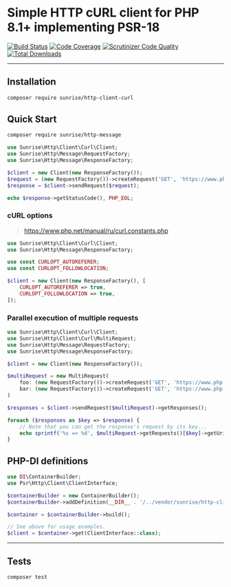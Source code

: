 # Simple HTTP cURL client for PHP 8.1+ implementing PSR-18

[![Build Status](https://scrutinizer-ci.com/g/sunrise-php/http-client-curl/badges/build.png?b=master)](https://scrutinizer-ci.com/g/sunrise-php/http-client-curl/build-status/master)
[![Code Coverage](https://scrutinizer-ci.com/g/sunrise-php/http-client-curl/badges/coverage.png?b=master)](https://scrutinizer-ci.com/g/sunrise-php/http-client-curl/?branch=master)
[![Scrutinizer Code Quality](https://scrutinizer-ci.com/g/sunrise-php/http-client-curl/badges/quality-score.png?b=master)](https://scrutinizer-ci.com/g/sunrise-php/http-client-curl/?branch=master)
[![Total Downloads](https://poser.pugx.org/sunrise/http-client-curl/downloads?format=flat)](https://packagist.org/packages/sunrise/http-client-curl)

---

## Installation

```bash
composer require sunrise/http-client-curl
```

## Quick Start

```bash
composer require sunrise/http-message
```

```php
use Sunrise\Http\Client\Curl\Client;
use Sunrise\Http\Message\RequestFactory;
use Sunrise\Http\Message\ResponseFactory;

$client = new Client(new ResponseFactory());
$request = (new RequestFactory())->createRequest('GET', 'https://www.php.net/');
$response = $client->sendRequest($request);

echo $response->getStatusCode(), PHP_EOL;
```

### cURL options

> https://www.php.net/manual/ru/curl.constants.php

```php
use Sunrise\Http\Client\Curl\Client;
use Sunrise\Http\Message\ResponseFactory;

use const CURLOPT_AUTOREFERER;
use const CURLOPT_FOLLOWLOCATION;

$client = new Client(new ResponseFactory(), [
    CURLOPT_AUTOREFERER => true,
    CURLOPT_FOLLOWLOCATION => true,
]);
```

### Parallel execution of multiple requests

```php
use Sunrise\Http\Client\Curl\Client;
use Sunrise\Http\Client\Curl\MultiRequest;
use Sunrise\Http\Message\RequestFactory;
use Sunrise\Http\Message\ResponseFactory;

$client = new Client(new ResponseFactory());

$multiRequest = new MultiRequest(
    foo: (new RequestFactory())->createRequest('GET', 'https://www.php.net/'),
    bar: (new RequestFactory())->createRequest('GET', 'https://www.php.net/'),
)

$responses = $client->sendRequest($multiRequest)->getResponses();

foreach ($responses as $key => $response) {
    // Note that you can get the response's request by its key...
    echo sprintf('%s => %d', $multiRequest->getRequests()[$key]->getUri(), $response->getStatusCode()), PHP_EOL;
}
```

## PHP-DI definitions

```php
use DI\ContainerBuilder;
use Psr\Http\Client\ClientInterface;

$containerBuilder = new ContainerBuilder();
$containerBuilder->addDefinition(__DIR__ . '/../vendor/sunrise/http-client-curl/resources/definitions/client.php');

$container = $containerBuilder->build();

// See above for usage examples.
$client = $container->get(ClientInterface::class);
```

---

## Tests

```bash
composer test
```

